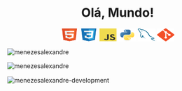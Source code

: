 <h1 align="center">Olá, Mundo!</h1>
<div align="center">
  <img align="center" alt="HTML" height="30" width="40" src="https://raw.githubusercontent.com/devicons/devicon/master/icons/html5/html5-original.svg">
  <img align="center" alt="CSS" height="30" width="40" src="https://raw.githubusercontent.com/devicons/devicon/master/icons/css3/css3-original.svg">
  <img align="center" alt="JavaScript" height="30" width="40" src="https://raw.githubusercontent.com/devicons/devicon/master/icons/javascript/javascript-original.svg">
  <img align="center" alt="Python" height="30" width="40" src="https://raw.githubusercontent.com/devicons/devicon/master/icons/python/python-original.svg">
  <img align="center" alt="MySQL" height="30" width="40" src="https://raw.githubusercontent.com/devicons/devicon/master/icons/mysql/mysql-original.svg">
  <img align="center" alt="Git" height="30" width="40" src="https://raw.githubusercontent.com/devicons/devicon/master/icons/git/git-original.svg"> 
</div>

<p><img align="center" src="https://github-readme-stats.vercel.app/api/top-langs?username=menezesalexandre-development&show_icons=true&locale=en&layout=compact" alt="menezesalexandre" /></p>

<p><img align="center" src="https://github-readme-stats.vercel.app/api?username=menezesalexandre-development&show_icons=true&locale=en" alt="menezesalexandre" /></p>

<p><img align="center" src="https://github-readme-streak-stats.herokuapp.com/?user=menezesalexandre-development&" alt="menezesalexandre-development" /></p>
